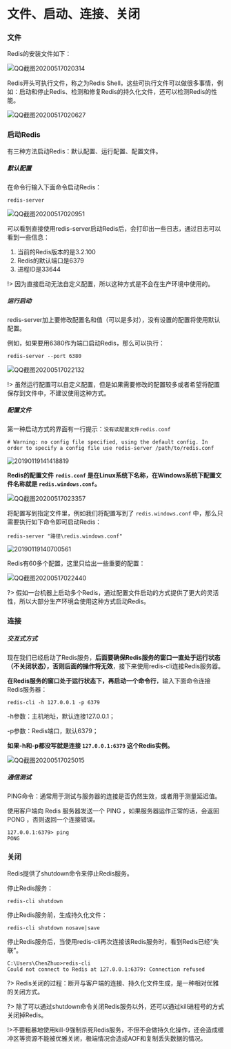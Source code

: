 # 文件、启动、连接、关闭

### 文件

Redis的安装文件如下：

![QQ截图20200517020314](image/QQ截图20200517020314.png)

Redis开头可执行文件，称之为Redis Shell，这些可执行文件可以做很多事情，例如：启动和停止Redis、检测和修复Redis的持久化文件，还可以检测Redis的性能。

![QQ截图20200517020627](image/QQ截图20200517020627.png)

### 启动Redis

有三种方法启动Redis：默认配置、运行配置、配置文件。

##### 默认配置

在命令行输入下面命令启动Redis：

```
redis-server
```

![QQ截图20200517020951](image/QQ截图20200517020951.png)

可以看到直接使用redis-server启动Redis后，会打印出一些日志，通过日志可以看到一些信息：

1. 当前的Redis版本的是3.2.100
2. Redis的默认端口是6379
3. 进程ID是33644

!> 因为直接启动无法自定义配置，所以这种方式是不会在生产环境中使用的。

##### 运行启动

redis-server加上要修改配置名和值（可以是多对），没有设置的配置将使用默认配置。

例如，如果要用6380作为端口启动Redis，那么可以执行：

```
redis-server --port 6380
```

![QQ截图20200517022132](image/QQ截图20200517022132.png)

!> 虽然运行配置可以自定义配置，但是如果需要修改的配置较多或者希望将配置保存到文件中，不建议使用这种方式。

##### 配置文件

第一种启动方式的界面有一行提示：`没有读配置文件redis.conf`

```
# Warning: no config file specified, using the default config. In order to specify a config file use redis-server /path/to/redis.conf
```

![20190119141418819](image/20190119141418819.png)

**Redis的配置文件 `redis.conf` 是在Linux系统下名称，在Windows系统下配置文件名称就是 `redis.windows.conf`。**

![QQ截图20200517023357](image/QQ截图20200517023357.png)

将配置写到指定文件里，例如我们将配置写到了 `redis.windows.conf` 中，那么只需要执行如下命令即可启动Redis：

```
redis-server "路径\redis.windows.conf"
```

![20190119140700561](image/20190119140700561.png)

Redis有60多个配置，这里只给出一些重要的配置：

![QQ截图20200517022440](image/QQ截图20200517022440.png)

?> 假如一台机器上启动多个Redis，通过配置文件启动的方式提供了更大的灵活性，所以大部分生产环境会使用这种方式启动Redis。

### 连接

##### 交互式方式

现在我们已经启动了Redis服务，**后面要确保Redis服务的窗口一直处于运行状态（不关闭状态），否则后面的操作将无效**，接下来使用redis-cli连接Redis服务器。

**在Redis服务的窗口处于运行状态下，再启动一个命令行**，输入下面命令连接Redis服务器：

```
redis-cli -h 127.0.0.1 -p 6379
```

-h参数：主机地址，默认连接127.0.0.1；

-p参数：Redis端口，默认6379；

**如果-h和-p都没写就是连接 `127.0.0.1:6379` 这个Redis实例。**

![QQ截图20200517025015](image/QQ截图20200517025015.png)

##### 通信测试

 PING命令：通常用于测试与服务器的连接是否仍然生效，或者用于测量延迟值。

使用客户端向 Redis 服务器发送一个 PING ，如果服务器运作正常的话，会返回PONG ，否则返回一个连接错误。

```
127.0.0.1:6379> ping
PONG
```

### 关闭

Redis提供了shutdown命令来停止Redis服务。

停止Redis服务：

```
redis-cli shutdown
```

停止Redis服务前，生成持久化文件：

```
redis-cli shutdown nosave|save
```

停止Redis服务后，当使用redis-cli再次连接该Redis服务时，看到Redis已经“失联”。

```
C:\Users\ChenZhuo>redis-cli
Could not connect to Redis at 127.0.0.1:6379: Connection refused
```

?> Redis关闭的过程：断开与客户端的连接、持久化文件生成，是一种相对优雅的关闭方式。

?> 除了可以通过shutdown命令关闭Redis服务以外，还可以通过kill进程号的方式关闭掉Redis。

!>不要粗暴地使用kill-9强制杀死Redis服务，不但不会做持久化操作，还会造成缓冲区等资源不能被优雅关闭，极端情况会造成AOF和复制丢失数据的情况。

